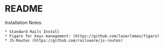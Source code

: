 # README

Installation Notes:
	
	* Standard Rails Install
	* Figaro for keys management: (https://github.com/laserlemon/figaro)
	* JS-Routes (https://github.com/railsware/js-routes)
